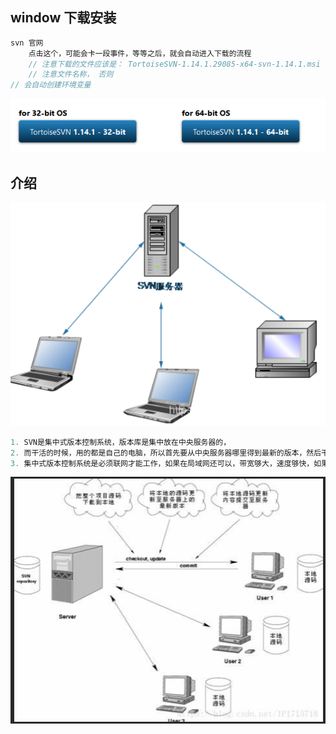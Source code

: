 ## window 下载安装

```java
svn 官网
    点击这个，可能会卡一段事件，等等之后，就会自动进入下载的流程
    // 注意下载的文件应该是： TortoiseSVN-1.14.1.29085-x64-svn-1.14.1.msi
    // 注意文件名称， 否则
// 会自动创建环境变量    
```

![image-20210630110158693](image-20210630110158693.png)



## 介绍

![image-20210628110426549](image-20210628110426549.png)



```java
1. SVN是集中式版本控制系统，版本库是集中放在中央服务器的，
2. 而干活的时候，用的都是自己的电脑，所以首先要从中央服务器哪里得到最新的版本，然后干活，干完后，需要把自己做完的活推送到中央服务器。
3. 集中式版本控制系统是必须联网才能工作，如果在局域网还可以，带宽够大，速度够快，如果在互联网下，如果网速慢的话，就郁闷了。
```

![image-20210628105839302](image-20210628105839302.png)
